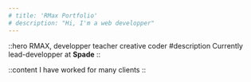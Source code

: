 ```yaml
---
# title: 'RMax Portfolio'
# description: "Hi, I'm a web developper"
---
```


::hero
RMAX, developper  teacher  creative coder
#description
Currently lead-developper at **Spade**
::

::content
I have worked for many clients 
::